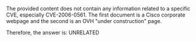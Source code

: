 The provided content does not contain any information related to a specific CVE, especially CVE-2006-0561. The first document is a Cisco corporate webpage and the second is an OVH "under construction" page.

Therefore, the answer is: UNRELATED